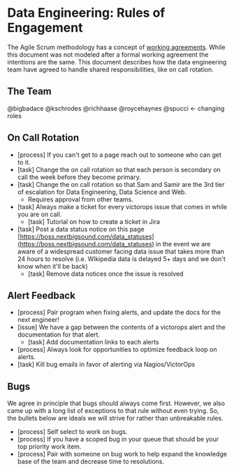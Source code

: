 Data Engineering: Rules of Engagement
=====================================

The Agile Scrum methodology has a concept of [working agreements](https://www.scrumalliance.org/community/articles/2015/march/how-to-create-agile-team-working-agreements). 
While this document was not modeled after a formal working agreement the intentions are the same.  This document describes how the data engineering team have agreed to handle shared responsibilities, like on call rotation.

## The Team
@bigbadace
@kschrodes
@richhaase
@roycehaynes
@spucci <- changing roles
 
## On Call Rotation

* [process] If you can't get to a page reach out to someone who can get to it.
* [task] Change the on call rotation so that each person is secondary on call the week before they become primary.
* [task] Change the on call rotation so that Sam and Samir are the 3rd tier of escalation for Data Engineering, Data Science and Web.
    * Requires approval from other teams.
* [task] Always make a ticket for every victorops issue that comes in while you are on call.
    * [task] Tutorial on how to create a ticket in Jira
* [task] Post a data status notice on this page [https://boss.nextbigsound.com/data_statuses](https://boss.nextbigsound.com/data_statuses) in the event we are aware of a widespread customer facing data issue that takes more than 24 hours to resolve (i.e. Wikipedia data is delayed 5+ days and we don't know when it'll be back)
   * [task] Remove data notices once the issue is resolved

## Alert Feedback

* [process] Pair program when fixing alerts, and update the docs for the next engineer!
* [issue] We have a gap between the contents of a victorops alert and the documentation for that alert.
    * [task] Add documentation links to each alerts
* [process] Always look for opportunities to optimize feedback loop on alerts.
* [task] Kill bug emails in favor of alerting via Nagios/VictorOps
      
## Bugs
We agree in principle that bugs should always come first.  However, we also came up with a long list of
exceptions to that rule without even trying. So, the bullets below are ideals we will strive for rather than unbreakable rules.
        
* [process] Self select to work on bugs.
* [process] If you have a scoped bug in your queue that should be your top priority work item.
* [process] Pair with someone on bug work to help expand the knowledge base of the team and decrease time to resolutions.
